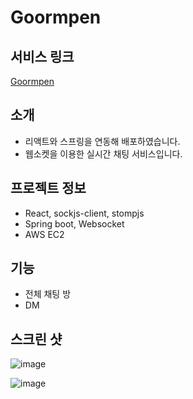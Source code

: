 # Goormpen

## 서비스 링크

[Goormpen](http://ec2-15-165-114-166.ap-northeast-2.compute.amazonaws.com/)

## 소개
- 리액트와 스프링을 연동해 배포하였습니다.
- 웹소켓을 이용한 실시간 채팅 서비스입니다.

## 프로젝트 정보

- React, sockjs-client, stompjs
- Spring boot, Websocket
- AWS EC2

## 기능

- 전체 채팅 방
- DM

## 스크린 샷

![image](https://github.com/g6y116/Goormpen/assets/121198194/07abc4d0-ef11-4d5a-8911-e69c6e942582)

![image](https://github.com/g6y116/Goormpen/assets/121198194/96878f89-409d-4039-8576-3597e707078c)
